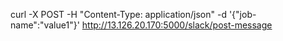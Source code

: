 curl -X POST -H "Content-Type: application/json" -d '{"job-name":"value1"}' http://13.126.20.170:5000/slack/post-message
